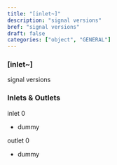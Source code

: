 ```yaml
---
title: "[inlet~]"
description: "signal versions"
bref: "signal versions"
draft: false
categories: ["object", "GENERAL"]
---
```


### [inlet~]

signal versions

### Inlets & Outlets

inlet 0

 - dummy

outlet 0

 - dummy
 
